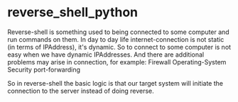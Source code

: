 # reverse_shell_python

Reverse-shell is something used to being connected to some computer and run commands on them.
In day to day life internet-connection is not static (in terms of IPAddress), it's dynamic.
So to connect to some computer is not easy when we have dynamic IPAddresses.
And there are additional problems may arise in connection, for example:
    Firewall
    Operating-System Security
    port-forwarding

So in reverse-shell the basic logic is that our target system will initiate the connection to the server instead of doing reverse.

